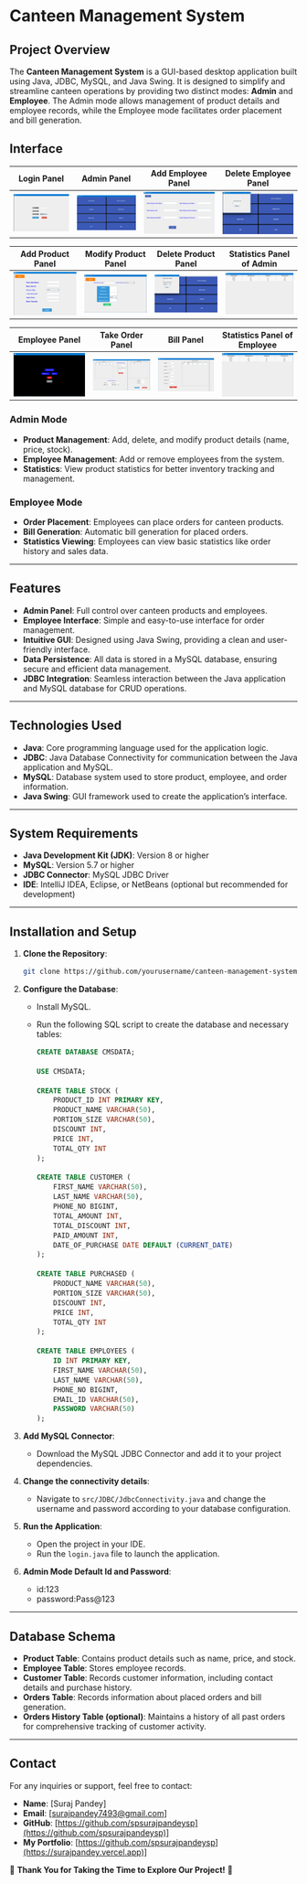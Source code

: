 
# Canteen Management System

## Project Overview
The **Canteen Management System** is a GUI-based desktop application built using Java, JDBC, MySQL, and Java Swing. It is designed to simplify and streamline canteen operations by providing two distinct modes: **Admin** and **Employee**. The Admin mode allows management of product details and employee records, while the Employee mode facilitates order placement and bill generation.

## Interface

| Login Panel | Admin Panel | Add Employee Panel | Delete Employee Panel |
|-------------|-------------|---------------------|-----------------------|
| ![Login Panel](./src/readmemedia/loginimage.png) | ![Admin Panel](./src/readmemedia/adminimage.png) | ![Add Employee Panel](./src/readmemedia/addemployeeimage.png) | ![Delete Employee Panel](./src/readmemedia/deleteemployeeimage.png) |

| Add Product Panel |  Modify Product Panel | Delete Product Panel | Statistics Panel of Admin |
|-------------------|------------------------------|----------------------|---------------------------|
| ![Add Product Panel](./src/readmemedia/productaddimage.png) | ![Modify Product Panel](./src/readmemedia/productmodifyimage.png) | ![Delete Product Panel](./src/readmemedia/deleteproductimage.png) | ![Statistics Panel of Admin](./src/readmemedia/stat.image.png) |

| Employee Panel | Take Order Panel | Bill Panel | Statistics Panel of Employee |
|----------------|------------------|------------|------------------------------|
| ![Employee Panel](./src/readmemedia/employeeimage.png) | ![Take Order Panel](./src/readmemedia/takeorderimage.png) | ![Bill Panel](./src/readmemedia/billimage.png) | ![Statistics Panel of Employee](./src/readmemedia/stat.image.png) |

### Admin Mode
- **Product Management**: Add, delete, and modify product details (name, price, stock).
- **Employee Management**: Add or remove employees from the system.
- **Statistics**: View product statistics for better inventory tracking and management.

### Employee Mode
- **Order Placement**: Employees can place orders for canteen products.
- **Bill Generation**: Automatic bill generation for placed orders.
- **Statistics Viewing**: Employees can view basic statistics like order history and sales data.

---

## Features
- **Admin Panel**: Full control over canteen products and employees.
- **Employee Interface**: Simple and easy-to-use interface for order management.
- **Intuitive GUI**: Designed using Java Swing, providing a clean and user-friendly interface.
- **Data Persistence**: All data is stored in a MySQL database, ensuring secure and efficient data management.
- **JDBC Integration**: Seamless interaction between the Java application and MySQL database for CRUD operations.

---

## Technologies Used
- **Java**: Core programming language used for the application logic.
- **JDBC**: Java Database Connectivity for communication between the Java application and MySQL.
- **MySQL**: Database system used to store product, employee, and order information.
- **Java Swing**: GUI framework used to create the application’s interface.

---

## System Requirements
- **Java Development Kit (JDK)**: Version 8 or higher
- **MySQL**: Version 5.7 or higher
- **JDBC Connector**: MySQL JDBC Driver
- **IDE**: IntelliJ IDEA, Eclipse, or NetBeans (optional but recommended for development)

---

## Installation and Setup

1. **Clone the Repository**:
   ```bash
   git clone https://github.com/yourusername/canteen-management-system.git
   ```

4. **Configure the Database**:
   - Install MySQL.
   - Run the following SQL script to create the database and necessary tables:

     ```sql
     CREATE DATABASE CMSDATA;

     USE CMSDATA;

     CREATE TABLE STOCK (
         PRODUCT_ID INT PRIMARY KEY,
         PRODUCT_NAME VARCHAR(50),
         PORTION_SIZE VARCHAR(50),
         DISCOUNT INT,
         PRICE INT,
         TOTAL_QTY INT
     );

     CREATE TABLE CUSTOMER (
         FIRST_NAME VARCHAR(50),
         LAST_NAME VARCHAR(50),
         PHONE_NO BIGINT,
         TOTAL_AMOUNT INT,
         TOTAL_DISCOUNT INT,
         PAID_AMOUNT INT,
         DATE_OF_PURCHASE DATE DEFAULT (CURRENT_DATE)
     );

     CREATE TABLE PURCHASED (
         PRODUCT_NAME VARCHAR(50),
         PORTION_SIZE VARCHAR(50),
         DISCOUNT INT,
         PRICE INT,
         TOTAL_QTY INT
     );

     CREATE TABLE EMPLOYEES (
         ID INT PRIMARY KEY,
         FIRST_NAME VARCHAR(50),
         LAST_NAME VARCHAR(50),
         PHONE_NO BIGINT,
         EMAIL_ID VARCHAR(50),
         PASSWORD VARCHAR(50)
     );
     ```
   
3. **Add MySQL Connector**:
   - Download the MySQL JDBC Connector and add it to your project dependencies.
  
4. **Change the connectivity details**:
   - Navigate to `src/JDBC/JdbcConnectivity.java` and change the username and password according to your database configuration.
 

5. **Run the Application**:
   - Open the project in your IDE.
   - Run the `login.java` file to launch the application.

6. **Admin Mode Default Id and Password**:
   - id:123
   - password:Pass@123
   
---

## Database Schema

- **Product Table**: Contains product details such as name, price, and stock.
- **Employee Table**: Stores employee records.
- **Customer Table**: Records customer information, including contact details and purchase history.
- **Orders Table**: Records information about placed orders and bill generation.
- **Orders History Table (optional)**: Maintains a history of all past orders for comprehensive tracking of customer activity.

---

## Contact
For any inquiries or support, feel free to contact:
- **Name**: [Suraj Pandey]
- **Email**: [surajpandey7493@gmail.com]
- **GitHub**: [https://github.com/spsurajpandeysp](https://github.com/spsurajpandeysp)]
- **My Portfolio**: [https://github.com/spsurajpandeysp](https://surajpandey.vercel.app)]


🌟 **Thank You for Taking the Time to Explore Our Project!** 🌟
